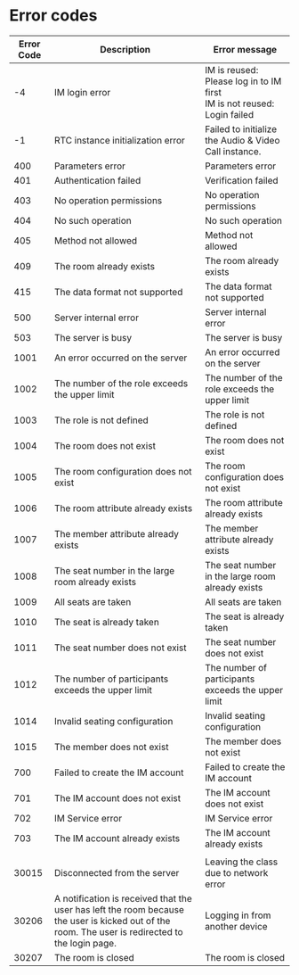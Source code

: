 # Error codes

| Error Code | Description | Error message |
| --------- | ------------------------------------------------------------ | ------------------------------------------------------------ |
| -4 | IM login error | IM is reused: Please log in to IM first<br/> IM is not reused: Login failed |
| -1 | RTC instance initialization error | Failed to initialize the Audio & Video Call instance. |
| 400       | Parameters error                                                     | Parameters error                                                   |
| 401   | Authentication failed                                                 | Verification failed                                                 |
| 403       | No operation permissions                                                 | No operation permissions                                                 |
| 404       | No such operation                                                   | No such operation                                   |
| 405 | Method not allowed | Method not allowed |
| 409 | The room already exists| The room already exists|
| 415 | The data format not supported | The data format not supported |
| 500 | Server internal error | Server internal error |
| 503 | The server is busy| The server is busy|
| 1001 | An error occurred on the server | An error occurred on the server |
| 1002 | The number of the role exceeds the upper limit | The number of the role exceeds the upper limit |
| 1003 | The role is not defined | The role is not defined |
| 1004 | The room does not exist| The room does not exist|
| 1005 | The room configuration does not exist| The room configuration does not exist|
| 1006 | The room attribute already exists | The room attribute already exists |
| 1007 | The member attribute already exists | The member attribute already exists |
| 1008 | The seat number in the large room already exists | The seat number in the large room already exists |
| 1009 | All seats are taken | All seats are taken |
| 1010 | The seat is already taken | The seat is already taken |
| 1011 | The seat number does not exist | The seat number does not exist|
| 1012 | The number of participants exceeds the upper limit | The number of participants exceeds the upper limit  |
| 1014 | Invalid seating configuration | Invalid seating configuration |
| 1015 | The member does not exist | The member does not exist |
| 700 | Failed to create the IM account | Failed to create the IM account |
| 701 | The IM account does not exist | The IM account does not exist |
| 702 | IM Service error | IM Service error |
| 703 | The IM account already exists | The IM account already exists |
|           |                                                              |                                                              |
| 30015 | Disconnected from the server | Leaving the class due to network error |
| 30206 | A notification is received that the user has left the room because the user is kicked out of the room. The user is redirected to the login page. | Logging in from another device |
| 30207 | The room is closed | The room is closed |

